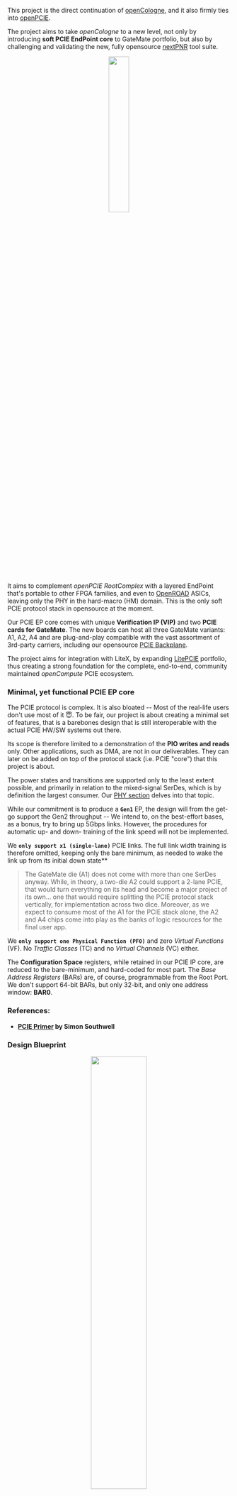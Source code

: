 This project is the direct continuation of [openCologne](https://github.com/chili-chips-ba/openCologne), and it also firmly ties into [openPCIE](https://github.com/chili-chips-ba/openpcie).

The project aims to take _openCologne_ to a new level, not only by introducing **soft PCIE EndPoint core** to GateMate portfolio, but also by challenging and validating the new, fully opensource [nextPNR](https://github.com/YosysHQ/prjpeppercorn) tool suite.

<p align="center">
  <img width="30%" src="0.doc/artwork/openCologne-PCIE.png">
</p>

It aims to complement _openPCIE RootComplex_ with a layered EndPoint that's portable to other FPGA families, and even to [OpenROAD](https://github.com/The-OpenROAD-Project) ASICs, leaving only the PHY in the hard-macro (HM) domain. This is the only soft PCIE protocol stack in opensource at the moment.

Our PCIE EP core comes with unique **Verification IP (VIP)** and two **PCIE cards for GateMate**. The new boards can host all three GateMate variants: A1, A2, A4 and are plug-and-play compatible with the vast assortment of 3rd-party carriers, including our opensource [PCIE Backplane](https://github.com/chili-chips-ba/openPCIE/tree/main/1.pcb/openpci2-backplane). 

The project aims for integration with LiteX, by expanding [LitePCIE](https://github.com/enjoy-digital/litepcie) portfolio, thus creating a strong foundation for the complete, end-to-end, community maintained _openCompute_ PCIE ecosystem.

### Minimal, yet functional PCIE EP core
 
The PCIE protocol is complex. It is also bloated -- Most of the real-life users don't use most of it 😇. To be fair, our project is about creating a minimal set of features, that is a barebones design that is still interoperable with the actual PCIE HW/SW systems out there.

Its scope is therefore limited to a demonstration of the **PIO writes and reads** only. Other applications, such as DMA, are not in our deliverables. They can later on be added on top of the protocol stack (i.e. PCIE "core") that this project is about.

The power states and transitions are supported only to the least extent possible, and primarily in relation to the mixed-signal SerDes, which is by definition the largest consumer. Our [PHY section](2.rtl.PHY/README.md) delves into that topic.

While our commitment is to produce a **`Gen1`** EP, the design will from the get-go support the Gen2 throughput -- We intend to, on the best-effort bases, as a bonus, try to bring up 5Gbps links. However, the procedures for automatic up- and down- training of the link speed will not be implemented.

We **`only support x1 (single-lane)`** PCIE links. The full link width training is therefore omitted, keeping only the bare minimum, as needed to wake the link up from its initial down state**

> The GateMate die (A1) does not come with more than one SerDes anyway. While, in theory, a two-die A2 could support a 2-lane PCIE, that would turn everything on its head and become a major project of its own... one that would require splitting the PCIE protocol stack vertically, for implementation across two dice. Moreover, as we expect to consume most of the A1 for the PCIE stack alone, the A2 and A4 chips come into play as the banks of logic resources for the final user app.

We **`only support one Physical Function (PF0)`** and zero _Virtual Functions_ (VF). No _Traffic Classes_ (TC) and no _Virtual Channels_ (VC) either.

The **Configuration Space** registers, while retained in our PCIE IP core, are reduced to the bare-minimum, and hard-coded for most part. The _Base Address Registers_ (BARs) are, of course, programmable from the Root Port. We don't support 64-bit BARs, but only 32-bit, and only one address window: **BAR0**.

### References:

- **[PCIE Primer](https://drive.google.com/file/d/1CECftcznLwcKDADtjpHhW13-IBHTZVXx/view) by Simon Southwell**

  
### Design Blueprint

<p align="center">
  <img width="50%" src="0.doc/diagrams/pcie-ep-top-stack.png">
</p>

--------------------
# PIPE (is not a dream)

<p align="center">
  <img width="60%" src="0.doc/images/PHY-Layers.JPG">
</p>

The GateMate SerDes has thus far not been used in the PCIE context. It is therefore reasonable to expect issues with physical layer, which may falter for signal integrity, jitter, or some other reason. Luckily, we have teamed up with CologneChip developers, who will own the PHY layer up to and including **P**hysical **I**nterface for **P**CI **E**xpress (PIPE) 👍. This technology-specific work is clearly separated in a directory of their own, see **`2.rtl.PHY`**.

> By adhering to PIPE architecture, we avoid mixing the generic (i.e. "logic" only) design part with FPGA-specific RTL. This does not mean that all of our RTL is portable to other vendors, but rather that it is structured in a way that facilitates future ports, with only a thin layer of code behind PIPE interface that needs to be revisited. That's a small subsection of the overall design, thereby saving a good amount of porting effort.


## Future outlook

Reflecting on our roadmap and possible future growth paths, in addition to the aforementioned DMA and porting to other FPGA families + ASICs, we are also thinking of:

- enablement of hardware acceleration for AI, video, and general DSP compute workloads
- bolting our PCIE EP to [ztachip](https://github.com/ztachip/ztachip), to then look into acceleration of the PC host Python
> This borrows from Xilinx PYNQ framework and Alveo platform, where programmable [DPUs](https://www.amd.com/en/products/adaptive-socs-and-fpgas/intellectual-property/dpu.html) are used for rapid mapping of algorithms into acceleration hardware, avoiding the time-consuming process of RTL design and validation. Such a combination would then make for the first-ever opensource "DPU" co-processor, and would also work hand-in-hand with our two new cards. After all, NiteFury and SQRL Acorn CLE 215+ M.2 cards were made for acceleration of crypto mining
- possibly also tackling the SerDes HM building brick.

--------------------

# Project Status

- [x] Procure Test equipment, test fixtures, dev boards and accessories

- [ ] Create docs and diagrams that are easy to follow and comprehend
>- [ ] RTL DLL and TL
>- [ ] PIPE
>- [ ] SW
>- [ ] TB, Sim, VIP

- [ ] Design, debug and manufacture two flavors of EP cards
> Given the high-speed nature of this design, we plan for two iterations:
>- [ ] Slot **RevA**
>- [ ] M.2  RevA
>- [ ] Slot **RevB**
>- [ ] M.2  RevB
 
- [ ] Develop opensource PHY with PIPE interface for GateMate SerDes
>- [ ] x1, **Gen1**
>- [ ] x1, Gen2 (best-effort, consider it a bonus if we make it)

- [ ] Develop opensource RTL for PCIE EP **DLL function**, with PIPE interface
- [ ] Develop opensource RTL for PCIE EP **TL function**

- [ ] Create comprehensive co-sim testbench

- [ ] Develop opensource PCIE EP Demo/Example for PIO access
> - [ ] Software driver and TestApp
> - [ ] Debug and bringup

- [ ] Implement it all in GateMate, pushing through PNR and timing closure
> - [ ] Work with nextpnr/ProjectPeppercorn developers to identify and resolve issues

- [ ] Port to LiteX

- [ ] Present project challenges and achievements at (minimum) two trade fairs or conference
>- [ ] FPGA Conference Europe, Munich
>- [ ] Electronica, Munich
>- [ ] FPGA Developer Forum, CERN
>- [ ] Embedded World, Nuremberg


--------------------
# PCB

#### References:
- [ULX4M-PCIe-IO](https://github.com/intergalaktik/ULX4M-PCIe-IO)
- [openPCIE Backplane](https://github.com/chili-chips-ba/openPCIE/tree/main/1.pcb)
- [NiteFury-and-LiteFury](https://github.com/RHSResearchLLC/NiteFury-and-LiteFury)
- [4-port M.2 PCIE Switch](https://github.com/will127534/CM4-Nvme-NAS)
- [AntMicro EMS Sim](https://antmicro.com/blog/2025/07/recent-improvements-to-antmicros-signal-integrity-simulation-flow)
- [openEMS](https://docs.openems.de)

The PCB part of the project shall deliver two cards: GateMate in **(i) PCIE "Slot"** and **(ii) M.2** form-factors
<p align="center">
  <img width="20%" src="0.doc/images/PCIE-Slot-Connector.JPG">
  <img width="35%" src="0.doc/images/NiteFury-PCIE-M2.JPG">
</p>

While the "Slot" variant is not critical, and could have been suplanted by one of the ready-made M.2-to-Slot adapters, 

<p align="center">
  <img width="40%" src="0.doc/images/PCIE-Slot-to-M2-adapter.JPG">
</p>

it is more practical not to have an interposer. "Slot" is still the dominant PCIE form-factor for desktops and servers. The M.2 is typically found in the laptops. Initially, we will use the existing [CM4 ULX4M](https://github.com/intergalaktik/ULX4M) with off-the-shelf I/O boards:

<p align="center">
  <img width="40%" src="0.doc/images/CM4-IO-with-PCIE-Slot.jpg">
  <img width="40%" src="0.doc/images/CM4-IO-with-PCIE-M2.jpg">
</p>

When our two new plug-in boards become available, the plan is to gradually switch thedev platform to our openPCIE backplane, which features:
- Slots on one side
- M.2s on the other
- RootComplex also as a plug-in card (as opposed to the more typical soldered-down), for interoperability testing with [RaspberryPi](https://www.raspberrypi.com) and Xilinx Artix-7 .
- on-board (soldered-down) PCIE Switch for interoperability testing of the most typical EP deployment scenario, which is when RootPort is not directly connected to EndPoints, but goes through a Switch.

<p align="center">
  <img width="40%" src="0.doc/images/PCIE-interop-with-RPI5.png">
</p>

In the final step, we intend to test them inside a Linux PC, using both "Slot" and M.2 connectivity options. For additional detail, please jump to [1.pcb/README.md](1.pcb/README.md)


--------------------

# RTL Architecture

For additional detail, please jump to [2.rtl/README.md](2.rtl/README.md)


--------------------

# SW Architecture

#### References:
- Using [bysybox (devmem)](0.doc/using-busybox-devmem-for-reg-access.txt) for register access
- [Yocto](https://www.yoctoproject.org) and [Buildroot](https://buildroot.org)
- [PCIE Utils](https://mj.ucw.cz/sw/pciutils)
- [Debug PCIE issues using 'lspci' and 'setpci'](https://adaptivesupport.amd.com/s/article/1148199?language=en_US)

The purpose of our "TestApp" is to put all hardware and software elements together, and to demonstrate how the system works in a typical end-to-end use case. The TestApp will enumerate and configure the EndPoint, then perform a series of the PIO write-read-validate transactions over PCIE, perhaps toggling some LEDs. It is envisioned as a "Getting Started" example of how to construct more complex PCIE applications.

We plan on creating not one, but three such examples, for the three representative compute platforms:
1) **Hard Embedded / Hosted**: RaspberryPi
2) **Soft Embedded / BareMetal**: Artix-7 FPGA acting as a RootComplex with soft on-chip RISC-V CPU
3) **General-purpose desktop/server class**: Linux PC

The 100% baremetal (option#2) is still under investigation. While we hope to be able to write it all from scratch, given that Linux comes with such a rich set of PCIE goodies, we may end-up going with _bare-Linux_ (i.e. minimal, specifically built by us to fit project needs), _busybox_, or some other clever way that works around standard Linux requirement for a hardware MMU, and it does not come with large codespace expenditure.

For additional detail, please jump to [3.sw/README.md](3.sw/README.md)


--------------------

# TB/Sim Architecture

#### References:
- [pcieVHost](https://github.com/wyvernSemi/pcievhost/blob/master/doc/pcieVHost.pdf)

## Simulation Test Bench

The [test bench](5.sim/README.md) aims to have a flexible approach to simulation which allows a common test environment to be used whilst selecting between alternative CPU components, one of which uses the [_VProc_ virtual processor](https://github.com/wyvernSemi/vproc) co-simulation element. This allows simulations to be fully HDL, with a RISC-V processor RTL implementation such as picoRV32, Ibex or eduBOS5, or to co-simulate software using the virtual processor, with a significant speed up in simulation times. The test bench has the following features:

* A [_VProc_](https://github.com/wyvernSemi/vproc) virtual processor based [`soc_cpu.VPROC`](5.sim/models/README.md#soc-cpu-vproc) component
  * [Selectable](5.sim/README.md#auto-selection-of-soc_cpu-component) between this or an RTL softcore
  * Can run natively compiled test code
  * Can run the application compiled natively with the [auto-generated co-sim HAL](4.build/README.md#co-simulation-hal)
  * Can run RISC-V compiled code using the [rv32 RISC-V ISS model](5.sim/models/rv32/README.md)
* The [_pcieVHost VIP_](https://github.com/wyvernSemi/pcievhost) is used to drive the logic's PCIe link
* Uses a C [sparse memory model](https://github.com/wyvernSemi/mem_model)
  * An [HDL component](5.sim/models/cosim/README.md) instantiated in logic gives logic access to this memory
  * An API is provided to _VProc_ running code for direct access from the _pcieVHost_ software, which implements this sparse memory C model.

The figure below shows an overview block diagram of the test bench HDL.

<p align="center">
    <img width="75%" src="5.sim/images/opencologne-pcie-tb.png">
</p>

More details on the architecture and usage of the test bench can be found in the [README.md](5.sim/README.md) in the `5.sim` directory.

## Co-simulation HAL

The PCIE EP control and status register harware abstraction layer (HAL) software is [auto-generated](4.build/README.md#co-simulation-hal), as is the CSR RTL, using [`peakrdl`](https://peakrdl-cheader.readthedocs.io/en/latest/). For co-simulation purposes an additional layer is auto-generated from the same SystemRDL specification using [`systemrdl-compiler`](https://systemrdl-compiler.readthedocs.io/en/stable/) that accompanies the `peakrdl` tools. This produces two header files that define a common API to the application layer for both the RISC-V platform and the *VProc* based co-simulation verification environment. The details of the HAL generation can be found in the [README.md](./4.build/README.md#co-simulation-hal) in the `4.build/` directory.

More details of the test bench, the _pcievhost_ component and its usage can be found in the [5.sim/README.md](5.sim/README.md) file.
  

--------------------
# Build Workflow

See [4.build/README.md](4.build/README.md)


--------------------

# Debug, Bringup, Testing (to be adapted to GateMate, currently simply lifted from openPCIE Artix-7)

After programming the FPGA with the generated bitstream, the system is tested in a real-world environment to verify its functionality. The verification process includes three main stages.

### 1. Device Enumeration

The first and most fundamental test is to confirm that the host operating system could correctly detect and enumerate the FPGA as a PCIe device. This was successfully verified on both Windows and Linux.

*   On **Windows**, the device appeared in the Device Manager, confirming that the system recognized the new hardware.
*   On **Linux**, the `lspci` command was used to list all devices on the PCIe bus. The output clearly showed our card with the correct Vendor and Device IDs, classified as a "Memory controller".

<table align="center" width="100%">
  <tr>
    <td align="center" width="50%">
      <b>Device detected in Windows Device Manager</b><br>
      <img src="0.doc/images/device-detected-in-WinDevManager.png" style="max-width:90%; height:auto;">
    </td>
    <td align="center" width="50%">
      <b>`lspci` output on Linux, identifying the device.</b><br>
      <img src="0.doc/images/lspci-output-on-Linux.png" style="width:100%; height:1005;">
    </td>
  </tr>
</table>

### 2. Advanced Setup for Low-Level Testing: PCI Passthrough

While enumeration confirms device presence, directly testing read/write functionality required an isolated environment to prevent conflicts with the host OS. A Virtual Machine (VM) with **PCI Passthrough** was configured for this purpose.

This step was non-trivial due to a common hardware issue: **IOMMU grouping**. The standard Linux kernel grouped our FPGA card with other critical system devices (like USB and SATA controllers), making it unsafe to pass it through directly.

The solution involved a multi-step configuration of the host system:

**1. BIOS/UEFI Configuration**

The first step was to enable hardware virtualization support in the system's BIOS/UEFI:
*   **AMD-V (SVM - Secure Virtual Machine Mode):** This option enables the core CPU virtualization extensions necessary for KVM.
*   **IOMMU (Input-Output Memory Management Unit):** This is critical for securely isolating device memory. Enabling it is a prerequisite for VFIO and safe PCI passthrough.

**2. Host OS Kernel and Boot Configuration**

A standard Linux kernel was not sufficient due to the IOMMU grouping issue. To resolve this, the following steps were taken:
*   **Install XanMod Kernel:** A custom kernel, **XanMod**, was installed because it includes the necessary **ACS Override patch**. This patch forces the kernel to break up problematic IOMMU groups.
*   **Modify GRUB Boot Parameters:** The kernel's bootloader (GRUB) was configured to activate all required features on startup. The following parameters were added to the `GRUB_CMDLINE_LINUX_DEFAULT` line:
    *   `amd_iommu=on`: Explicitly enables the IOMMU on AMD systems.
    *   `pcie_acs_override=downstream,multifunction`: Activates the ACS patch to resolve the grouping problem.
    *   `vfio-pci.ids=10ee:7014`: This crucial parameter instructs the VFIO driver to automatically claim our Xilinx device (Vendor ID `10ee`, Device ID `7014`) at boot, effectively hiding it from the host OS.

**3. KVM Virtual Machine Setup**

With the host system properly prepared, the final step was to assign the device to a KVM virtual machine using `virt-manager`. Thanks to the correct VFIO configuration, the Xilinx card appeared as an available "PCI Host Device" and was successfully passed through.

This setup created a safe and controlled environment to perform direct, low-level memory operations on the FPGA without risking host system instability.

### 3. Functional Verification: Direct Memory Read/Write

With the FPGA passed through to the VM, the final test was to verify the end-to-end communication path. This was done using the `devmem2` utility to perform direct PIO (Programmed I/O) on the memory space mapped by the card's BAR0 register.

The process was simple and effective:
1.  The base physical address of BAR0 (e.g., `fc500000`) was identified using `lspci -v`.
2.  A test value (`0xB`) was **written** to this base address.
3.  The same address was immediately **read back**.

<div align="center">
  <table width="100%">
    <tr>
      <td align="center" width="50%">
        <b>1. Writing a value (0xB) to the BAR0 address</b><br>
        <img src="0.doc/images/writing-value-BAR0.png" style="max-width:90%; height:auto;">
      </td>
      <td align="center" width="50%">
        <b>2. Reading back the value from the same address</b><br>
        <img src="0.doc/images/reading-back-value.png" style="max-width:90%; height:auto;">
      </td>
    </tr>
  </table>
</div>

The successful readback of the value `0xB` confirms that the entire communication chain is functional: from the user-space application, through the OS kernel and PCIe fabric, to the FPGA's internal memory and back.


## PCIE Protocol Analyzer

#### References
- [PCIE Sniffing](https://ctf.re/pcie/experiment/linux/keysight/protocol-analyzer/2024/03/26/pcie-experiment-1)
- [Stark 75T Card](https://www.ebay.com/itm/396313189094?var=664969332633)
- [ngpscope](http://www.ngscopeclient.org/protocol-analysis)
- [PCI Leech](https://github.com/ufrisk/pcileech)
- [PCI Leech/ZDMA](https://github.com/ufrisk/pcileech-fpga/tree/master/ZDMA)
- [LiteX PCIE Screamer](https://github.com/enjoy-digital/pcie_screamer)
- [LiteX PCIE Analyzer](https://github.com/enjoy-digital/pcie_analyzer)
- [Wireshark PCIe Dissector](https://github.com/antmicro/wireshark-pcie-dissector)
- [PCIe Tool Hunt](https://scolton.blogspot.com/2023/05/pcie-deep-dive-part-1-tool-hunt.html)
- [An interesting PCIE tidbit: Peer-to-Peer communicaton](https://xilinx.github.io/XRT/master/html/p2p.html). Also see [this](https://xillybus.com/tutorials/pci-express-tlp-pcie-primer-tutorial-guide-1)
- [NetTLP - An invasive method for intercepting PCIE TLPs](https://haeena.dev/nettlp)


--------------------

# LiteX integration

See [6.litex/README.md](6.litex/README.md)


--------------------

### Acknowledgements

We are thankful to **NLnet Foundation** for unreserved sponsorship of this development activity.

<p align="center">
   <img src="https://github.com/chili-chips-ba/openeye/assets/67533663/18e7db5c-8c52-406b-a58e-8860caa327c2">
   <img width="115" alt="NGI-Entrust-Logo" src="https://github.com/chili-chips-ba/openeye-CamSI/assets/67533663/013684f5-d530-42ab-807d-b4afd34c1522">
</p>

The **wyvernSemi**'s wisdom and contribution mean a world of difference -- Thank you, we are honored to have you on the project!

<p align="center">
   <img width="115" alt="wyvernSemi-Logo" src="https://github.com/user-attachments/assets/94858fce-081a-43b4-a593-d7d79ef38e13">
</p>


### Community outreach

It is in a way more important for the dev community to know about such-and-such project or IP, than for the code to exists in some repo. Without such awareness, which comes through presentations, postings, conferences, ..., the work that went into creating the technical content is not fully accomplished.

We therefore plan on putting time and effort into community outreach through multiple venues. One of them is the presence at industry fairs and conferences, such as:

- **[Embedded World 2026, Nuremberg](https://www.embedded-world.de/en)**
> This is a trade fair where CologneChip will host a booth! This trade show also features a conference track.

- **[FPGA Conference 2026, Munich](https://www.fpga-conference.eu)**
> CologneChip is one of the sponsors and therefore gets at least 2 presentation slots.

- **[Electronica 2026, Munich](https://electronica.de/en)**
> It is very likely that CologneChip will have a booth. There is also a conference track.

- **[FPGA Developer Forum, CERN, Geneva](https://indico.cern.ch/event/1467417)**
> CologneChip is a sponsor. They might get a few presentation slots 

We are fully open to consider additional venues -- Please reach out and send your ideas!


### Public posts:

- [2025-10-02](https://www.linkedin.com/feed/update/urn:li:activity:7379769413421559808)
- [2025-08-25](https://www.linkedin.com/feed/update/urn:li:ugcPost:7362742908170473473?commentUrn=urn%3Ali%3Acomment%3A%28ugcPost%3A7362742908170473473%2C7363111076936232962%29&dashCommentUrn=urn%3Ali%3Afsd_comment%3A%287363111076936232962%2Curn%3Ali%3AugcPost%3A7362742908170473473%29)


--------------------
#### End of Document
